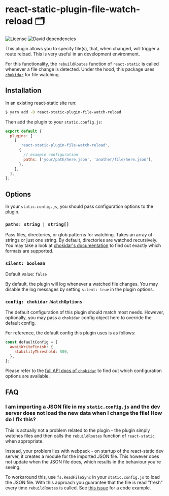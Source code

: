 # react-static-plugin-file-watch-reload 🗂

![License](https://img.shields.io/github/license/wappsify/react-static-plugin-file-watch-reload.svg)
![David dependencies](https://david-dm.org/wappsify/react-static-plugin-file-watch-reload.svg)

This plugin allows you to specify file(s), that, when changed, will trigger a route reload. This is very useful in an development environment.

For this functionality, the `rebuildRoutes` function of `react-static` is called whenever a file change is detected. Under the hood, this package uses [`chokidar`](https://github.com/paulmillr/chokidar) for file watching.

## Installation

In an existing react-static site run:

```bash
$ yarn add -D react-static-plugin-file-watch-reload
```

Then add the plugin to your `static.config.js`:

```javascript
export default {
  plugins: [
    [
      'react-static-plugin-file-watch-reload',
      {
        // example configuration
        paths: ['your/path/here.json', 'another/file/here.json'],
      },
    ],
  ],
};
```

## Options

In your `static.config.js`, you should pass configuration options to the plugin.

### `paths: string | string[]`

Pass files, directories, or glob patterns for watching. Takes an array of strings or just one string. By default, directories are watched recursively. You may take a look at [chokidar's documentation](https://github.com/paulmillr/chokidar#api) to find out exactly which formats are supported.

### `silent: boolean`

Default value: `false`

By default, the plugin will log whenever a watched file changes. You may disable the log messages by setting `silent: true` in the plugin options.

### `config: chokidar.WatchOptions`

The default configuration of this plugin should match most needs. However, optionally, you may pass a `chokidar` config object here to override the default config.

For reference, the default config this plugin uses is as follows:

```js
const defaultConfig = {
  awaitWriteFinish: {
    stabilityThreshold: 500,
  },
};
```

Please refer to the [full API docs of `chokidar`](https://github.com/paulmillr/chokidar#api) to find out which configuration options are available.

## FAQ

### I am importing a JSON file in my `static.config.js` and the dev server does not load the new data when I change the file! How do I fix this?

This is actually not a problem related to the plugin - the plugin simply watches files and then calls the `rebuildRoutes` function of `react-static` when appropriate.

Instead, your problem lies with webpack - on startup of the react-static dev server, it creates a module for the imported JSON file. This however does not update when the JSON file does, which results in the behaviour you're seeing.

To workaround this, use `fs.ReadFileSync` in your `static.config.js` to load the JSON file. With this approach you guarantee that the file is read "fresh" every time `rebuildRoutes` is called. See [this issue](https://github.com/wappsify/react-static-plugin-file-watch-reload/issues/7) for a code example.
